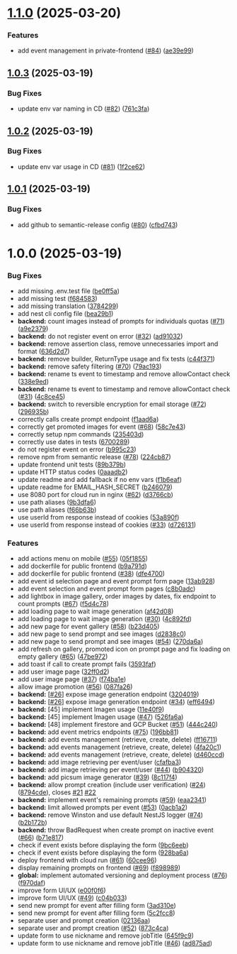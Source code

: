 # [1.1.0](https://github.com/thomassloboda/AI-magine/compare/v1.0.3...v1.1.0) (2025-03-20)


### Features

* add event management in private-frontend ([#84](https://github.com/thomassloboda/AI-magine/issues/84)) ([ae39e99](https://github.com/thomassloboda/AI-magine/commit/ae39e996776a516a37595fe5f72bf0072405ff37))

## [1.0.3](https://github.com/thomassloboda/AI-magine/compare/v1.0.2...v1.0.3) (2025-03-19)


### Bug Fixes

* update env var naming in CD ([#82](https://github.com/thomassloboda/AI-magine/issues/82)) ([761c3fa](https://github.com/thomassloboda/AI-magine/commit/761c3fa622b786d8e96a56da276934b75af9330c))

## [1.0.2](https://github.com/thomassloboda/AI-magine/compare/v1.0.1...v1.0.2) (2025-03-19)


### Bug Fixes

* update env var usage in CD ([#81](https://github.com/thomassloboda/AI-magine/issues/81)) ([1f2ce62](https://github.com/thomassloboda/AI-magine/commit/1f2ce62606e64b77f3ef3d026c13d5931983a386))

## [1.0.1](https://github.com/thomassloboda/AI-magine/compare/v1.0.0...v1.0.1) (2025-03-19)


### Bug Fixes

* add github to semantic-release config ([#80](https://github.com/thomassloboda/AI-magine/issues/80)) ([cfbd743](https://github.com/thomassloboda/AI-magine/commit/cfbd743d3fa15964e34d44580966464634da8d90))

# 1.0.0 (2025-03-19)


### Bug Fixes

* add missing .env.test file ([be0ff5a](https://github.com/thomassloboda/AI-magine/commit/be0ff5aef1c7833e1c9d168622f3b86d921bf3db))
* add missing test ([f684583](https://github.com/thomassloboda/AI-magine/commit/f684583c25d8bebb19635b81e3bf3377ee0f4b1a))
* add missing translation ([3784299](https://github.com/thomassloboda/AI-magine/commit/37842998020af3be16c0bc3d831ef2f8f4a79842))
* add nest cli config file ([bea29b1](https://github.com/thomassloboda/AI-magine/commit/bea29b159ee96a9a50003bd39d3d771df4a6b554))
* **backend:** count images instead of prompts for individuals quotas ([#71](https://github.com/thomassloboda/AI-magine/issues/71)) ([a9e2379](https://github.com/thomassloboda/AI-magine/commit/a9e23794c729999b0481a036cf303413092dacae))
* **backend:** do not register event on error ([#32](https://github.com/thomassloboda/AI-magine/issues/32)) ([ad91032](https://github.com/thomassloboda/AI-magine/commit/ad91032a4ee55bff0a5c32e65986d0f0d6098ab6))
* **backend:** remove assertion class, remove unnecessaries import and format ([636d2d7](https://github.com/thomassloboda/AI-magine/commit/636d2d7ef7ec1d6ca222c24b94b12e6f86b6c184))
* **backend:** remove builder, ReturnType usage and fix tests ([c44f371](https://github.com/thomassloboda/AI-magine/commit/c44f3719e72fb45cac75237586dbecdb1de6053d))
* **backend:** remove safety filtering ([#70](https://github.com/thomassloboda/AI-magine/issues/70)) ([79ac193](https://github.com/thomassloboda/AI-magine/commit/79ac193f4e95a9cdc3784151e00ce6ebfab04d1b))
* **backend:** rename ts event to timestamp and remove allowContact check ([338e9ed](https://github.com/thomassloboda/AI-magine/commit/338e9edd7fc883fd2f35e904e09de9d904a92c09))
* **backend:** rename ts event to timestamp and remove allowContact check ([#31](https://github.com/thomassloboda/AI-magine/issues/31)) ([4c8ce45](https://github.com/thomassloboda/AI-magine/commit/4c8ce45cb768bc5d0cebf9d20637efd25e3953bb))
* **backend:** switch to reversible encryption for email storage ([#72](https://github.com/thomassloboda/AI-magine/issues/72)) ([296935b](https://github.com/thomassloboda/AI-magine/commit/296935b2212bb15f169b6f8e0f0245019ef66d0f))
* correctly calls create prompt endpoint ([f1aad6a](https://github.com/thomassloboda/AI-magine/commit/f1aad6a1662e32a90c7e2ae9dd47d7cec86edf6d))
* correctly get promoted images for event ([#68](https://github.com/thomassloboda/AI-magine/issues/68)) ([58c7e43](https://github.com/thomassloboda/AI-magine/commit/58c7e436a2f37d305b214c9221d58850e340ab43))
* correctly setup npm commands ([235403d](https://github.com/thomassloboda/AI-magine/commit/235403ddaf3f3f6811c3b32cf183df638bbe4727))
* correctly use dates in tests ([6700289](https://github.com/thomassloboda/AI-magine/commit/670028961781db178893263d8683fed76e22ad87))
* do not register event on error ([b995c23](https://github.com/thomassloboda/AI-magine/commit/b995c23a463544a00f6dd2bccb93524b34ddd734))
* remove npm from semantic release ([#78](https://github.com/thomassloboda/AI-magine/issues/78)) ([224cb87](https://github.com/thomassloboda/AI-magine/commit/224cb872ce575f3b834acf1640c466ab408f4bd2))
* update frontend unit tests ([89b379b](https://github.com/thomassloboda/AI-magine/commit/89b379bf394db3a89ed345f1fbd5e4074793d572))
* update HTTP status codes ([0aaadb2](https://github.com/thomassloboda/AI-magine/commit/0aaadb243fee931d61e700cd94e0430029850db9))
* update readme and add fallback if no env vars ([f1b6eaf](https://github.com/thomassloboda/AI-magine/commit/f1b6eafedf5d7576d7444c18fd998b30d4fd03ba))
* update readme for EMAIL_HASH_SECRET ([b246079](https://github.com/thomassloboda/AI-magine/commit/b2460791cf30c6cf8309cb9c5c04008c57afd012))
* use 8080 port for cloud run in nginx ([#62](https://github.com/thomassloboda/AI-magine/issues/62)) ([d3766cb](https://github.com/thomassloboda/AI-magine/commit/d3766cb28441263715596475dd1f66dee4c91b5d))
* use path aliases ([9b3dfa6](https://github.com/thomassloboda/AI-magine/commit/9b3dfa6b4ed48f870c281c6be05c68766cf03094))
* use path aliases ([f66b63b](https://github.com/thomassloboda/AI-magine/commit/f66b63bb5e6e202f4501bd2ad2446e3b05ba5142))
* use userId from response instead of cookies ([53a890f](https://github.com/thomassloboda/AI-magine/commit/53a890f1c0a41752f1464c2e53b1b91843ac09d4))
* use userId from response instead of cookies ([#33](https://github.com/thomassloboda/AI-magine/issues/33)) ([d726131](https://github.com/thomassloboda/AI-magine/commit/d726131bb30c37513c7220943dee5ddd20c4f8fc))


### Features

* add actions menu on mobile ([#55](https://github.com/thomassloboda/AI-magine/issues/55)) ([05f1855](https://github.com/thomassloboda/AI-magine/commit/05f1855ae95a1c948063738dc9ab3e1708ef8a84))
* add dockerfile for public frontend ([b9a791d](https://github.com/thomassloboda/AI-magine/commit/b9a791d5b61089121d3cf5f24c0d2d0d49c5d37c))
* add dockerfile for public frontend ([#38](https://github.com/thomassloboda/AI-magine/issues/38)) ([dfe4700](https://github.com/thomassloboda/AI-magine/commit/dfe4700873bfc427b1b3bd4e35f08fe39f1ab6de))
* add event id selection page and event prompt form page ([13ab928](https://github.com/thomassloboda/AI-magine/commit/13ab928cac2daf707f4bab0318c5605f6a3349c1))
* add event selection and event prompt form pages ([c8b0adc](https://github.com/thomassloboda/AI-magine/commit/c8b0adc142b640d7b1aee13fd646a9724ba302f4))
* add lightbox in image gallery, order images by dates, fix endpoint to count prompts ([#67](https://github.com/thomassloboda/AI-magine/issues/67)) ([f5d4c78](https://github.com/thomassloboda/AI-magine/commit/f5d4c786548fbb9cd4d1906a861b058c9c13118a))
* add loading page to wait image generation ([af42d08](https://github.com/thomassloboda/AI-magine/commit/af42d0876089f9ccafd7f41e7acddb743e2b64e7))
* add loading page to wait image generation ([#30](https://github.com/thomassloboda/AI-magine/issues/30)) ([4c892fd](https://github.com/thomassloboda/AI-magine/commit/4c892fd67e3ea3e81983c393846962339d676477))
* add new page for event gallery ([#58](https://github.com/thomassloboda/AI-magine/issues/58)) ([b23d405](https://github.com/thomassloboda/AI-magine/commit/b23d4054fa3f82973037cf30e1bbfb0cc5e9bbac))
* add new page to send prompt and see images ([d2838c0](https://github.com/thomassloboda/AI-magine/commit/d2838c0a20c3cc33eb3e1a5b79e08c739ee57d0a))
* add new page to send prompt and see images ([#54](https://github.com/thomassloboda/AI-magine/issues/54)) ([270da6a](https://github.com/thomassloboda/AI-magine/commit/270da6a896556da0d88cb4ca84ae43aebdab3466))
* add refresh on gallery, promoted icon on prompt page and fix loading on empty gallery ([#65](https://github.com/thomassloboda/AI-magine/issues/65)) ([47be972](https://github.com/thomassloboda/AI-magine/commit/47be972572ffa2698760583379285b88443618ca))
* add toast if call to create prompt fails ([3593faf](https://github.com/thomassloboda/AI-magine/commit/3593fafb531f8a2fb09d497da0e8e8c038a9d201))
* add user image page ([32ff0d2](https://github.com/thomassloboda/AI-magine/commit/32ff0d2426e354adf5de6d6e17df8d78292cdf81))
* add user image page ([#37](https://github.com/thomassloboda/AI-magine/issues/37)) ([f74ba1e](https://github.com/thomassloboda/AI-magine/commit/f74ba1ecfd18e007c2b1c7de69ab632cf4cd6182))
* allow image promotion ([#56](https://github.com/thomassloboda/AI-magine/issues/56)) ([087fa26](https://github.com/thomassloboda/AI-magine/commit/087fa266c611a6e7ae6d8a4199b09475752b0829))
* **backend:** [[#26](https://github.com/thomassloboda/AI-magine/issues/26)] expose image generation endpoint ([3204019](https://github.com/thomassloboda/AI-magine/commit/320401997dbf1327340a64e789765bd220b3a1c5))
* **backend:** [[#26](https://github.com/thomassloboda/AI-magine/issues/26)] expose image generation endpoint ([#34](https://github.com/thomassloboda/AI-magine/issues/34)) ([eff6494](https://github.com/thomassloboda/AI-magine/commit/eff64943996fc8a87bf0f6c909ba754c2ec95b80))
* **backend:** [45] implement Imagen usage ([11e40f9](https://github.com/thomassloboda/AI-magine/commit/11e40f9f0016d55895603cd1ae33341ddfbbee1b))
* **backend:** [45] implement Imagen usage ([#47](https://github.com/thomassloboda/AI-magine/issues/47)) ([526fa6a](https://github.com/thomassloboda/AI-magine/commit/526fa6aa3dc5b068e0142a6e762ea9c1892af0d8))
* **backend:** [48] implement firestore and GCP Bucket  ([#51](https://github.com/thomassloboda/AI-magine/issues/51)) ([444c240](https://github.com/thomassloboda/AI-magine/commit/444c240e65a3290e154279e0f4553683880f271f))
* **backend:** add event metrics endpoints ([#75](https://github.com/thomassloboda/AI-magine/issues/75)) ([196bb81](https://github.com/thomassloboda/AI-magine/commit/196bb81b4f341cf1c3d50a9538e18d5f04c0adca))
* **backend:** add events management (retrieve, create, delete) ([ff16711](https://github.com/thomassloboda/AI-magine/commit/ff16711a71e01a8ac4299d93c86ec57ee49670bb))
* **backend:** add events management (retrieve, create, delete) ([4fa20c1](https://github.com/thomassloboda/AI-magine/commit/4fa20c1b0c4c23d6229997a8215331c69b3d3b14))
* **backend:** add events management (retrieve, create, delete) ([d460ccd](https://github.com/thomassloboda/AI-magine/commit/d460ccd8d650efa23d2e73b8325990d0c66d3b94))
* **backend:** add image retrieving per event/user ([cfafba3](https://github.com/thomassloboda/AI-magine/commit/cfafba3910e5bf1b65add5ddb26281057343c68a))
* **backend:** add image retrieving per event/user ([#44](https://github.com/thomassloboda/AI-magine/issues/44)) ([b904320](https://github.com/thomassloboda/AI-magine/commit/b904320487b3c93b0ed020baa0a6902233f8f3b8))
* **backend:** add picsum image generator ([#39](https://github.com/thomassloboda/AI-magine/issues/39)) ([8c117f4](https://github.com/thomassloboda/AI-magine/commit/8c117f46eff5cd3c863549b76093d4d5cdfca465))
* **backend:** allow prompt creation (include user verification) ([#24](https://github.com/thomassloboda/AI-magine/issues/24)) ([8794cde](https://github.com/thomassloboda/AI-magine/commit/8794cde4ee9ff549b3dcfdf417a54fbd12b0b31f)), closes [#21](https://github.com/thomassloboda/AI-magine/issues/21) [#22](https://github.com/thomassloboda/AI-magine/issues/22)
* **backend:** implement event's remaining prompts ([#59](https://github.com/thomassloboda/AI-magine/issues/59)) ([eaa2341](https://github.com/thomassloboda/AI-magine/commit/eaa23419631b54d538cab69f3b3d581d03630dd7))
* **backend:** limit allowed prompts per event ([#53](https://github.com/thomassloboda/AI-magine/issues/53)) ([0acb1a2](https://github.com/thomassloboda/AI-magine/commit/0acb1a286f7e4fcbeb012b4b2317876f89eda98c))
* **backend:** remove Winston and use default NestJS logger ([#74](https://github.com/thomassloboda/AI-magine/issues/74)) ([b2b172b](https://github.com/thomassloboda/AI-magine/commit/b2b172b8827cdcb4dc7412d70300420b1aff74b3))
* **backend:** throw BadRequest when create prompt on inactive event ([#66](https://github.com/thomassloboda/AI-magine/issues/66)) ([b71e817](https://github.com/thomassloboda/AI-magine/commit/b71e8174dc984e33f02db407cc4cab741b81f746))
* check if event exists before displaying the form ([9bc6eeb](https://github.com/thomassloboda/AI-magine/commit/9bc6eebbaf78738bc41780a453ea330172894d86))
* check if event exists before displaying the form ([928ba6a](https://github.com/thomassloboda/AI-magine/commit/928ba6ae483b064a9c0af5b9708ec31cd83243b8))
* deploy frontend with cloud run ([#61](https://github.com/thomassloboda/AI-magine/issues/61)) ([60cee96](https://github.com/thomassloboda/AI-magine/commit/60cee96e841c080b8d4e2514ee6af057eddc0479))
* display remaining prompts on frontend ([#69](https://github.com/thomassloboda/AI-magine/issues/69)) ([f898989](https://github.com/thomassloboda/AI-magine/commit/f898989d28ba7fd3bae83a63c232bb71e50aa701))
* **global:** implement automated versioning and deployment process ([#76](https://github.com/thomassloboda/AI-magine/issues/76)) ([f970daf](https://github.com/thomassloboda/AI-magine/commit/f970dafd3ee265e8b45fe97816c5f82d2e7b4db6))
* improve form UI/UX ([e00f0f6](https://github.com/thomassloboda/AI-magine/commit/e00f0f67ffa677e59d3f9ff084e0aa6cab19ff1a))
* improve form UI/UX ([#49](https://github.com/thomassloboda/AI-magine/issues/49)) ([c04b033](https://github.com/thomassloboda/AI-magine/commit/c04b0335550c204d9ae892922b9652eca25c2ab0))
* send new prompt for event after filling form ([3ad310e](https://github.com/thomassloboda/AI-magine/commit/3ad310efdc9f3fc79d84710721a8fd97a2ee2d34))
* send new prompt for event after filling form ([5c2fcc8](https://github.com/thomassloboda/AI-magine/commit/5c2fcc89c4069d8c37ed39c2547d72edd51f817c))
* separate user and prompt creation ([02136aa](https://github.com/thomassloboda/AI-magine/commit/02136aa4cb05060c7d7522983305ed43c76038ae))
* separate user and prompt creation ([#52](https://github.com/thomassloboda/AI-magine/issues/52)) ([873c4ca](https://github.com/thomassloboda/AI-magine/commit/873c4ca8c3d52b0f343ba5f3d1999feef83ba34b))
* update form to use nickname and remove jobTitle ([645f9c9](https://github.com/thomassloboda/AI-magine/commit/645f9c92d7f00880c64475eaf833b47ac64650b4))
* update form to use nickname and remove jobTitle ([#46](https://github.com/thomassloboda/AI-magine/issues/46)) ([ad875ad](https://github.com/thomassloboda/AI-magine/commit/ad875adc6b35bfccd249c1aab7c39e688e45602c))
